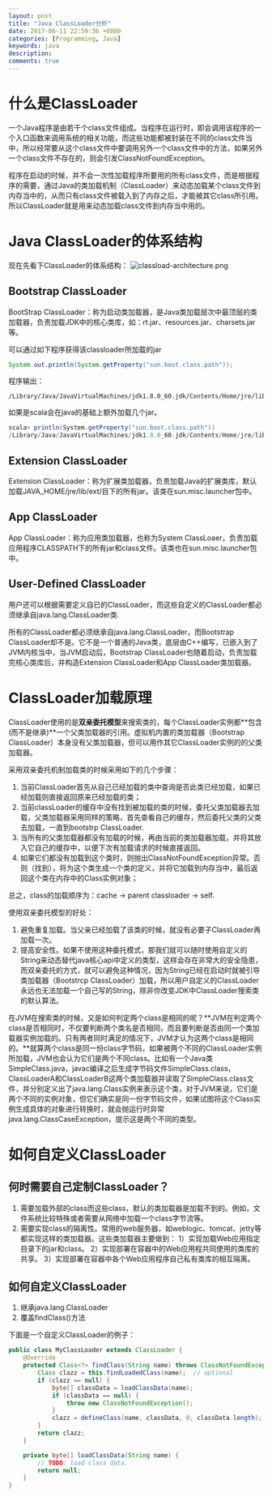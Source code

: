```yaml
---
layout: post
title: "Java ClassLoader分析"
date: 2017-06-11 22:59:36 +0800
categories: [Programming, Java]
keywords: java
description: 
comments: true
---
```


# 什么是ClassLoader
一个Java程序是由若干个class文件组成。当程序在运行时，即会调用该程序的一个入口函数来调用系统的相关功能，而这些功能都被封装在不同的class文件当中，所以经常要从这个class文件中要调用另外一个class文件中的方法，如果另外一个class文件不存在的，则会引发ClassNotFoundException。

程序在启动的时候，并不会一次性加载程序所要用的所有class文件，而是根据程序的需要，通过Java的类加载机制（ClassLoader）来动态加载某个class文件到内存当中的，从而只有class文件被载入到了内存之后，才能被其它class所引用。所以ClassLoader就是用来动态加载class文件到内存当中用的。

# Java ClassLoader的体系结构
现在先看下ClassLoader的体系结构：
![classload-architecture.png](/images/uploads/2017/06/java-classload-architecture.png)

## Bootstrap ClassLoader
BootStrap ClassLoader：称为启动类加载器，是Java类加载层次中最顶层的类加载器，负责加载JDK中的核心类库，如：rt.jar、resources.jar、charsets.jar等。

可以通过如下程序获得该classloader所加载的jar

``` java
System.out.println(System.getProperty("sun.boot.class.path"));
```
程序输出：
```
/Library/Java/JavaVirtualMachines/jdk1.8.0_60.jdk/Contents/Home/jre/lib/resources.jar:/Library/Java/JavaVirtualMachines/jdk1.8.0_60.jdk/Contents/Home/jre/lib/rt.jar:/Library/Java/JavaVirtualMachines/jdk1.8.0_60.jdk/Contents/Home/jre/lib/sunrsasign.jar:/Library/Java/JavaVirtualMachines/jdk1.8.0_60.jdk/Contents/Home/jre/lib/jsse.jar:/Library/Java/JavaVirtualMachines/jdk1.8.0_60.jdk/Contents/Home/jre/lib/jce.jar:/Library/Java/JavaVirtualMachines/jdk1.8.0_60.jdk/Contents/Home/jre/lib/charsets.jar:/Library/Java/JavaVirtualMachines/jdk1.8.0_60.jdk/Contents/Home/jre/lib/jfr.jar:/Library/Java/JavaVirtualMachines/jdk1.8.0_60.jdk/Contents/Home/jre/classes
```

如果是scala会在java的基础上额外加载几个jar。
``` scala
scala> println(System.getProperty("sun.boot.class.path"))
/Library/Java/JavaVirtualMachines/jdk1.8.0_60.jdk/Contents/Home/jre/lib/resources.jar:/Library/Java/JavaVirtualMachines/jdk1.8.0_60.jdk/Contents/Home/jre/lib/rt.jar:/Library/Java/JavaVirtualMachines/jdk1.8.0_60.jdk/Contents/Home/jre/lib/sunrsasign.jar:/Library/Java/JavaVirtualMachines/jdk1.8.0_60.jdk/Contents/Home/jre/lib/jsse.jar:/Library/Java/JavaVirtualMachines/jdk1.8.0_60.jdk/Contents/Home/jre/lib/jce.jar:/Library/Java/JavaVirtualMachines/jdk1.8.0_60.jdk/Contents/Home/jre/lib/charsets.jar:/Library/Java/JavaVirtualMachines/jdk1.8.0_60.jdk/Contents/Home/jre/lib/jfr.jar:/Library/Java/JavaVirtualMachines/jdk1.8.0_60.jdk/Contents/Home/jre/classes:/Users/zhenlong/DevTools/scala/lib/akka-actor_2.11-2.3.10.jar:/Users/zhenlong/DevTools/scala/lib/config-1.2.1.jar:/Users/zhenlong/DevTools/scala/lib/jline-2.12.1.jar:/Users/zhenlong/DevTools/scala/lib/scala-actors-2.11.0.jar:/Users/zhenlong/DevTools/scala/lib/scala-actors-migration_2.11-1.1.0.jar:/Users/zhenlong/DevTools/scala/lib/scala-compiler.jar:/Users/zhenlong/DevTools/scala/lib/scala-continuations-library_2.11-1.0.2.jar:/Users/zhenlong/DevTools/scala/lib/scala-continuations-plugin_2.11.7-1.0.2.jar:/Users/zhenlong/DevTools/scala/lib/scala-library.jar:/Users/zhenlong/DevTools/scala/lib/scala-parser-combinators_2.11-1.0.4.jar:/Users/zhenlong/DevTools/scala/lib/scala-reflect.jar:/Users/zhenlong/DevTools/scala/lib/scala-swing_2.11-1.0.2.jar:/Users/zhenlong/DevTools/scala/lib/scala-xml_2.11-1.0.4.jar:/Users/zhenlong/DevTools/scala/lib/scalap-2.11.7.jar
```

## Extension ClassLoader
Extension ClassLoader：称为扩展类加载器，负责加载Java的扩展类库，默认加载JAVA_HOME/jre/lib/ext/目下的所有jar。该类在sun.misc.launcher包中。

## App ClassLoader
App ClassLoader：称为应用类加载器，也称为System ClassLoaer，负责加载应用程序CLASSPATH下的所有jar和class文件。该类也在sun.misc.launcher包中。

## User-Defined ClassLoader 
用户还可以根据需要定义自已的ClassLoader，而这些自定义的ClassLoader都必须继承自java.lang.ClassLoader类.

所有的ClassLoader都必须继承自java.lang.ClassLoader，而Bootstrap ClassLoader却不是。它不是一个普通的Java类，底层由C++编写，已嵌入到了JVM内核当中，当JVM启动后，Bootstrap ClassLoader也随着启动，负责加载完核心类库后，并构造Extension ClassLoader和App ClassLoader类加载器。

# ClassLoader加载原理
ClassLoader使用的是**双亲委托模型**来搜索类的，每个ClassLoader实例都**包含(而不是继承)**一个父类加载器的引用。虚拟机内置的类加载器（Bootstrap ClassLoader）本身没有父类加载器，但可以用作其它ClassLoader实例的的父类加载器。

采用双亲委托机制加载类的时候采用如下的几个步骤：

1. 当前ClassLoader首先从自己已经加载的类中查询是否此类已经加载，如果已经加载则直接返回原来已经加载的类；
2. 当前classLoader的缓存中没有找到被加载的类的时候，委托父类加载器去加载，父类加载器采用同样的策略，首先查看自己的缓存，然后委托父类的父类去加载，一直到bootstrp ClassLoader.
3. 当所有的父类加载器都没有加载的时候，再由当前的类加载器加载，并将其放入它自己的缓存中，以便下次有加载请求的时候直接返回。
4. 如果它们都没有加载到这个类时，则抛出ClassNotFoundException异常。否则（找到），将为这个类生成一个类的定义，并将它加载到内存当中，最后返回这个类在内存中的Class实例对象；

总之，class的加载顺序为：cache -> parent classloader -> self.

使用双亲委托模型的好处：

1. 避免重复加载。当父亲已经加载了该类的时候，就没有必要子ClassLoader再加载一次。
2. 提高安全性。如果不使用这种委托模式，那我们就可以随时使用自定义的String来动态替代java核心api中定义的类型，这样会存在非常大的安全隐患，而双亲委托的方式，就可以避免这种情况，因为String已经在启动时就被引导类加载器（Bootstrcp ClassLoader）加载，所以用户自定义的ClassLoader永远也无法加载一个自己写的String，除非你改变JDK中ClassLoader搜索类的默认算法。

在JVM在搜索类的时候，又是如何判定两个class是相同的呢？**JVM在判定两个class是否相同时，不仅要判断两个类名是否相同，而且要判断是否由同一个类加载器实例加载的。只有两者同时满足的情况下，JVM才认为这两个class是相同的。**就算两个class是同一份class字节码，如果被两个不同的ClassLoader实例所加载，JVM也会认为它们是两个不同class。比如有一个Java类SimpleClass.java，javac编译之后生成字节码文件SimpleClass.class，ClassLoaderA和ClassLoaderB这两个类加载器并读取了SimpleClass.class文件，并分别定义出了java.lang.Class实例来表示这个类，对于JVM来说，它们是两个不同的实例对象，但它们确实是同一份字节码文件，如果试图将这个Class实例生成具体的对象进行转换时，就会抛运行时异常java.lang.ClassCaseException，提示这是两个不同的类型。

# 如何自定义ClassLoader

## 何时需要自己定制ClassLoader？
1. 需要加载外部的class而这些class，默认的类加载器是加载不到的。例如，文件系统比较特殊或者需要从网络中加载一个class字节流等。
2. 需要实现class的隔离性。常用的web服务器，如weblogic、tomcat、jetty等都实现这样的类加载器。这些类加载器主要做到：
    1）实现加载Web应用指定目录下的jar和class。
    2）实现部署在容器中的Web应用程共同使用的类库的共享。
    3）实现部署在容器中各个Web应用程序自己私有类库的相互隔离。
    
## 如何自定义ClassLoader
1. 继承java.lang.ClassLoader
2. 覆盖findClass()方法

下面是一个自定义ClassLoader的例子：
``` java
public class MyClassLoader extends ClassLoader {
    @Override
    protected Class<?> findClass(String name) throws ClassNotFoundException {
        Class clazz = this.findLoadedClass(name);  // optional
        if (clazz == null) {
            byte[] classData = loadClassData(name);
            if (classData == null) {
                throw new ClassNotFoundException();
            }
            clazz = defineClass(name, classData, 0, classData.length);
        }
        return clazz;
    }

    private byte[] loadClassData(String name) {
        // TODO: load class data.
        return null;
    }
}
```



